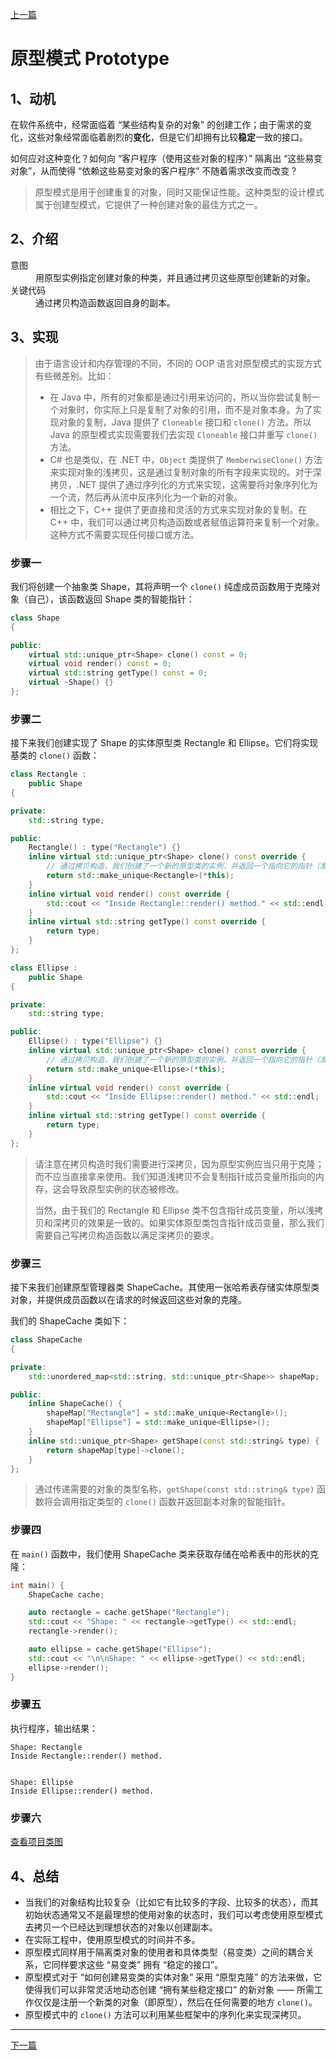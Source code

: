 [上一篇](../Abstract%20Factory%20Pattern/README.md)

# 原型模式 Prototype

## 1、动机

在软件系统中，经常面临着 “某些结构复杂的对象” 的创建工作；由于需求的变化，这些对象经常面临着剧烈的**变化**，但是它们却拥有比较**稳定**一致的接口。

如何应对这种变化？如何向 “客户程序（使用这些对象的程序）” 隔离出 “这些易变对象”，从而使得 “依赖这些易变对象的客户程序” 不随着需求改变而改变？

> 原型模式是用于创建重复的对象，同时又能保证性能。这种类型的设计模式属于创建型模式，它提供了一种创建对象的最佳方式之一。

## 2、介绍

<dl>
    <dt>意图</dt>
    <dd>用原型实例指定创建对象的种类，并且通过拷贝这些原型创建新的对象。</dd>
    <dt>关键代码</dt>
    <dd>通过拷贝构造函数返回自身的副本。</dd>
</dl>

## 3、实现

> 由于语言设计和内存管理的不同，不同的 OOP 语言对原型模式的实现方式有些微差别。比如：
>
> * 在 Java 中，所有的对象都是通过引用来访问的，所以当你尝试复制一个对象时，你实际上只是复制了对象的引用，而不是对象本身。为了实现对象的复制，Java 提供了 `Cloneable` 接口和 `clone()` 方法。所以 Java 的原型模式实现需要我们去实现 `Cloneable` 接口并重写 `clone()` 方法。
> * C# 也是类似，在 .NET 中，`Object` 类提供了 `MemberwiseClone()` 方法来实现对象的浅拷贝，这是通过复制对象的所有字段来实现的。对于深拷贝，.NET 提供了通过序列化的方式来实现，这需要将对象序列化为一个流，然后再从流中反序列化为一个新的对象。
> * 相比之下，C++ 提供了更直接和灵活的方式来实现对象的复制。在 C++ 中，我们可以通过拷贝构造函数或者赋值运算符来复制一个对象。这种方式不需要实现任何接口或方法。

### 步骤一

我们将创建一个抽象类 Shape，其将声明一个 `clone()` 纯虚成员函数用于克隆对象（自己），该函数返回 Shape 类的智能指针：

```cpp
class Shape
{

public:
	virtual std::unique_ptr<Shape> clone() const = 0;
	virtual void render() const = 0;
	virtual std::string getType() const = 0;
	virtual ~Shape() {}
};
```

### 步骤二

接下来我们创建实现了 Shape 的实体原型类 Rectangle 和 Ellipse。它们将实现基类的 `clone()` 函数：

```cpp
class Rectangle :
	public Shape
{

private:
	std::string type;

public:
	Rectangle() : type("Rectangle") {}
	inline virtual std::unique_ptr<Shape> clone() const override {
		// 通过拷贝构造，我们创建了一个新的原型类的实例，并返回一个指向它的指针（发生一次深拷贝）
		return std::make_unique<Rectangle>(*this);
	}
	inline virtual void render() const override {
		std::cout << "Inside Rectangle::render() method." << std::endl;
	}
	inline virtual std::string getType() const override {
		return type;
	}
};

class Ellipse :
	public Shape
{

private:
	std::string type;

public:
	Ellipse() : type("Ellipse") {}
	inline virtual std::unique_ptr<Shape> clone() const override {
		// 通过拷贝构造，我们创建了一个新的原型类的实例，并返回一个指向它的指针（发生一次深拷贝）
		return std::make_unique<Ellipse>(*this);
	}
	inline virtual void render() const override {
		std::cout << "Inside Ellipse::render() method." << std::endl;
	}
	inline virtual std::string getType() const override {
		return type;
	}
};
```

> 请注意在拷贝构造时我们需要进行深拷贝，因为原型实例应当只用于克隆；而不应当直接拿来使用。我们知道浅拷贝不会复制指针成员变量所指向的内存，这会导致原型实例的状态被修改。
>
> 当然，由于我们的 Rectangle 和 Ellipse 类不包含指针成员变量，所以浅拷贝和深拷贝的效果是一致的。如果实体原型类包含指针成员变量，那么我们需要自己写拷贝构造函数以满足深拷贝的要求。

### 步骤三

接下来我们创建原型管理器类 ShapeCache。其使用一张哈希表存储实体原型类对象，并提供成员函数以在请求的时候返回这些对象的克隆。

我们的 ShapeCache 类如下：

```cpp
class ShapeCache
{

private:
	std::unordered_map<std::string, std::unique_ptr<Shape>> shapeMap;

public:
	inline ShapeCache() {
		shapeMap["Rectangle"] = std::make_unique<Rectangle>();
		shapeMap["Ellipse"] = std::make_unique<Ellipse>();
	}
	inline std::unique_ptr<Shape> getShape(const std::string& type) {
		return shapeMap[type]->clone();
	}
};
```

> 通过传递需要的对象的类型名称，`getShape(const std::string& type)` 函数将会调用指定类型的 `clone()` 函数并返回副本对象的智能指针。

### 步骤四

在 `main()` 函数中，我们使用 ShapeCache 类来获取存储在哈希表中的形状的克隆：

```cpp
int main() {
	ShapeCache cache;

	auto rectangle = cache.getShape("Rectangle");
	std::cout << "Shape: " << rectangle->getType() << std::endl;
	rectangle->render();

	auto ellipse = cache.getShape("Ellipse");
	std::cout << "\n\nShape: " << ellipse->getType() << std::endl;
	ellipse->render();
}
```

### 步骤五

执行程序，输出结果：

```plain
Shape: Rectangle
Inside Rectangle::render() method.


Shape: Ellipse
Inside Ellipse::render() method.
```

### 步骤六

[查看项目类图](https://learn.microsoft.com/zh-cn/visualstudio/ide/class-designer/designing-and-viewing-classes-and-types?view=vs-2022#add-class-diagrams-to-projects)

## 4、总结

* 当我们的对象结构比较复杂（比如它有比较多的字段、比较多的状态），而其初始状态通常又不是最理想的使用对象的状态时，我们可以考虑使用原型模式去拷贝一个已经达到理想状态的对象以创建副本。
* 在实际工程中，使用原型模式的时间并不多。
* 原型模式同样用于隔离类对象的使用者和具体类型（易变类）之间的耦合关系，它同样要求这些 “易变类” 拥有 “稳定的接口”。
* 原型模式对于 “如何创建易变类的实体对象” 采用 “原型克隆” 的方法来做，它使得我们可以非常灵活地动态创建 “拥有某些稳定接口” 的新对象 —— 所需工作仅仅是注册一个新类的对象（即原型），然后在任何需要的地方 `clone()`。
* 原型模式中的 `clone()` 方法可以利用某些框架中的序列化来实现深拷贝。

---

[下一篇](../Builder%20Pattern/README.md)